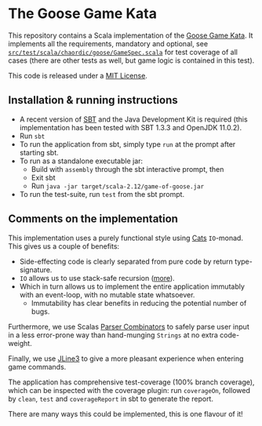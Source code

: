 # The Goose Game Kata
This repository contains a Scala implementation of the [Goose Game Kata](https://github.com/xpeppers/goose-game-kata). It implements all the requirements, mandatory and optional, see [`src/test/scala/chaordic/goose/GameSpec.scala`](src/test/scala/chaordic/goose/GameSpec.scala) for test coverage of all cases (there are other tests as well, but game logic is contained in this test).

This code is released under a [MIT License](LICENSE.md).

## Installation & running instructions

 * A recent version of [SBT](https://www.scala-sbt.org/) and the Java Development Kit is required (this implementation has been tested with SBT 1.3.3 and OpenJDK 11.0.2).
 * Run `sbt`
 * To run the application from sbt, simply type `run` at the prompt after starting sbt.
 * To run as a standalone executable jar:
    * Build with `assembly` through the sbt interactive prompt, then
    * Exit sbt
    * Run `java -jar target/scala-2.12/game-of-goose.jar`
 * To run the test-suite, run `test` from the sbt prompt.

 ## Comments on the implementation
 This implementation uses a purely functional style using [Cats](https://typelevel.org/cats/) `IO`-monad.
 This gives us a couple of benefits:
 * Side-effecting code is clearly separated from pure code by return type-signature.
 * `IO` allows us to use stack-safe recursion ([more](https://typelevel.org/cats-effect/datatypes/io.html#stack-safety)).
 * Which in turn allows us to implement the entire application immutably with an event-loop, with no mutable state whatsoever.
    * Immutability has clear benefits in reducing the potential number of bugs.

Furthermore, we use Scalas [Parser Combinators](https://github.com/scala/scala-parser-combinators) to safely
parse user input in a less error-prone way than hand-munging `Strings` at no extra code-weight.

Finally, we use [JLine3](https://github.com/jline/jline3) to give a more pleasant experience when entering game commands.

The application has comprehensive test-coverage (100% branch coverage), which can be inspected with the coverage plugin:
    run `coverageOn`, followed by `clean`, `test` and `coverageReport` in sbt to generate the report.

There are many ways this could be implemented, this is one flavour of it!
